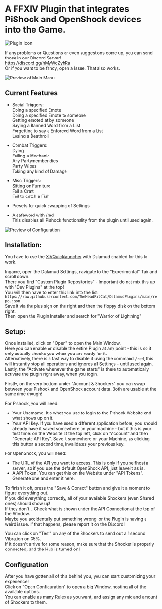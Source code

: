 


# A FFXIV Plugin that integrates PiShock and OpenShock devices into the Game.

![Plugin Icon](etc/iconSmall.png)

If any problems or Questions or even suggestions come up, you can send those in our Discord Server!  
https://discord.gg/hMyWcZyhRa  
Or if you want to be fancy, open a Issue. That also works.  
  
![Preview of Main Menu](etc/preview.png)
  
## Current Features
 - Social Triggers:  
 Doing a specified Emote  
 Doing a specified Emote to someone  
 Getting emoted at by someone  
 Saying a Banned Word from a List  
 Forgetting to say a Enforced Word from a List  
 Losing a Deathroll  
 
 - Combat Triggers:  
 Dying  
 Failing a Mechanic  
 Any Partymember dies  
 Party Wipes  
 Taking any kind of Damage  

 - Misc Triggers:  
 Sitting on Furniture  
 Fail a Craft  
 Fail to catch a Fish  

- Presets for quick swapping of Settings    

- A safeword with /red  
  This disables all Pishock functionality from the plugin until used again.
  
  
![Preview of Configuration](etc/configPreview.png)
  
  
## Installation:  
  
You have to use the [XIVQuicklauncher](https://goatcorp.github.io/) with Dalamud enabled for this to work.  
  
Ingame, open the Dalamud Settings, navigate to the "Experimental" Tab and scroll down.  
There you find "Custom Plugin Repositories" - Important do not mix this up with "Dev Plugins" at the top!  
You will then have to enter this link into the list:  
`https://raw.githubusercontent.com/TheHeadPatCat/DalamudPlugins/main/repo.json`  
Save it via the plus sign on the right and then the floppy disk on the bottom right.  
Then, open the Plugin Installer and search for "Warrior of Lightning"  
  
  
## Setup:  
  
Once installed, click on "Open" to open the Main Window.  
Here you can enable or disable the entire Plugin at any point - this is so it only actually shocks you when you are ready for it.  
Alternatively, there is a fast way to disable it using the command `/red`, this will instantly stop all operations and ignores all Settings - until used again.  
Lastly, the "Activate whenever the game starts" is there to automatically activate the plugin right away, when you login.  
  
Firstly, on the very bottom under "Account & Shockers" you can swap between your Pishock and OpenShock account data. Both are usable at the same time though!  
  
For Pishock, you will need:  
- Your Username. It's what you use to login to the Pishock Website and what shows up on it.  
- Your API Key. If you have used a different application before, you should already have it saved somewhere on your machine - but if this is your first time: on the Website at the top left, click on "Account" and then "Generate API Key". Save it somewhere on your Machine, as clicking this button a second time, invalidates your previous key.  
  
For OpenShock, you will need:  
- The URL of the API you want to access. This is only if you selfhost a server, so if you use the default OpenShock API, just leave it as is.  
- A API Token. You can get this on the Website under "API Tokens". Generate one and enter it here.  

To finish it off, press the "Save & Conect" button and give it a moment to figure everything out.  
If you did everything correctly, all of your available Shockers (even Shared ones) should show up!  
If they don't... Check what is shown under the API Connection at the top of the Window.  
Maybe you accidentally put something wrong, or the Plugin is having a weird issue. If that happens, please report it on the Discord!  
  
You can click on "Test" on any of the Shockers to send out a 1 second Vibration on 35%.  
If it doesn't arrive for some reason, make sure that the Shocker is properly connected, and the Hub is turned on!  

## Configuration

After you have gotten all of this behind you, you can start customizing your experience!  
Click on "Open Configuration" to open a big Window, hosting all of the available options.  
You can enable as many Rules as you want, and assign any mix and amount of Shockers to them.  



